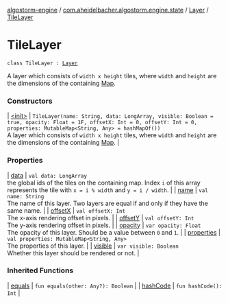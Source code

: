 [algostorm-engine](../../../index.md) / [com.aheidelbacher.algostorm.engine.state](../../index.md) / [Layer](../index.md) / [TileLayer](.)

# TileLayer

`class TileLayer : `[`Layer`](../index.md)

A layer which consists of `width x height` tiles, where `width` and
`height` are the dimensions of the containing [Map](../../-map/index.md).

### Constructors

| [&lt;init&gt;](-init-.md) | `TileLayer(name: String, data: LongArray, visible: Boolean = true, opacity: Float = 1F, offsetX: Int = 0, offsetY: Int = 0, properties: MutableMap<String, Any> = hashMapOf())`<br>A layer which consists of `width x height` tiles, where `width` and
`height` are the dimensions of the containing [Map](../../-map/index.md). |

### Properties

| [data](data.md) | `val data: LongArray`<br>the global ids of the tiles on the containing map. Index
`i` of this array represents the tile with `x = i % width` and
`y = i / width`. |
| [name](name.md) | `val name: String`<br>The name of this layer. Two layers are equal if and only if they have the
same name. |
| [offsetX](offset-x.md) | `val offsetX: Int`<br>The x-axis rendering offset in pixels. |
| [offsetY](offset-y.md) | `val offsetY: Int`<br>The y-axis rendering offset in pixels. |
| [opacity](opacity.md) | `var opacity: Float`<br>The opacity of this layer. Should be a value between `0` and `1`. |
| [properties](properties.md) | `val properties: MutableMap<String, Any>`<br>The properties of this layer. |
| [visible](visible.md) | `var visible: Boolean`<br>Whether this layer should be rendered or not. |

### Inherited Functions

| [equals](../equals.md) | `fun equals(other: Any?): Boolean` |
| [hashCode](../hash-code.md) | `fun hashCode(): Int` |

